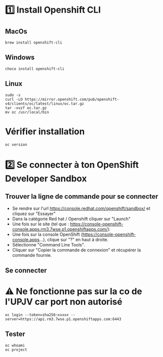 # 1️⃣ Install Openshift CLI

## MacOs
```shell
brew install openshift-cli
```

## Windows
```batch
choco install openshift-cli
```

## Linux
```shell
sudo -s
curl -LO https://mirror.openshift.com/pub/openshift-v4/clients/oc/latest/linux/oc.tar.gz
tar -xvzf oc.tar.gz
mv oc /usr/local/bin
```

# Vérifier installation
```shell
oc version
```

# 2️⃣ Se connecter à ton OpenShift Developer Sandbox
## Trouver la ligne de commande pour se connecter
 - Se rendre sur l'url https://console.redhat.com/openshift/sandbox/ et cliquez sur "Essayer"
 - Dans la catégorie Red hat / Openshift cliquer sur "Launch"
 - Une fois sur le site (tel que : https://console-openshift-console.apps.rm3.7wse.p1.openshiftapps.com/):
 - Une fois sur la console OpenShift (https://console-openshift-console.apps...), clique sur "?" en haut à droite.
 - Sélectionne "Command Line Tools". 
 - Cliquer sur "Copier la commande de connexion" et récupérer la commande fournie.

## Se connecter
# ⚠️ Ne fonctionne pas sur la co de l'UPJV car port non autorisé
```shell
oc login --token=sha256~xxxxx --server=https://api.rm3.7wse.p1.openshiftapps.com:6443 
```

## Tester
```shell
oc whoami
oc project
```
 